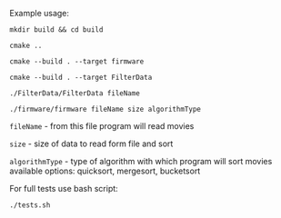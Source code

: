 Example usage:

`mkdir build && cd build`

`cmake ..`

`cmake --build . --target firmware`

`cmake --build . --target FilterData`

`./FilterData/FilterData fileName`

`./firmware/firmware fileName size algorithmType`

`fileName` - from this file program will read movies

`size` - size of data to read form file and sort

`algorithmType` - type of algorithm with which program will sort movies 
        available options: quicksort, mergesort, bucketsort

For full tests use bash script:

`./tests.sh`
